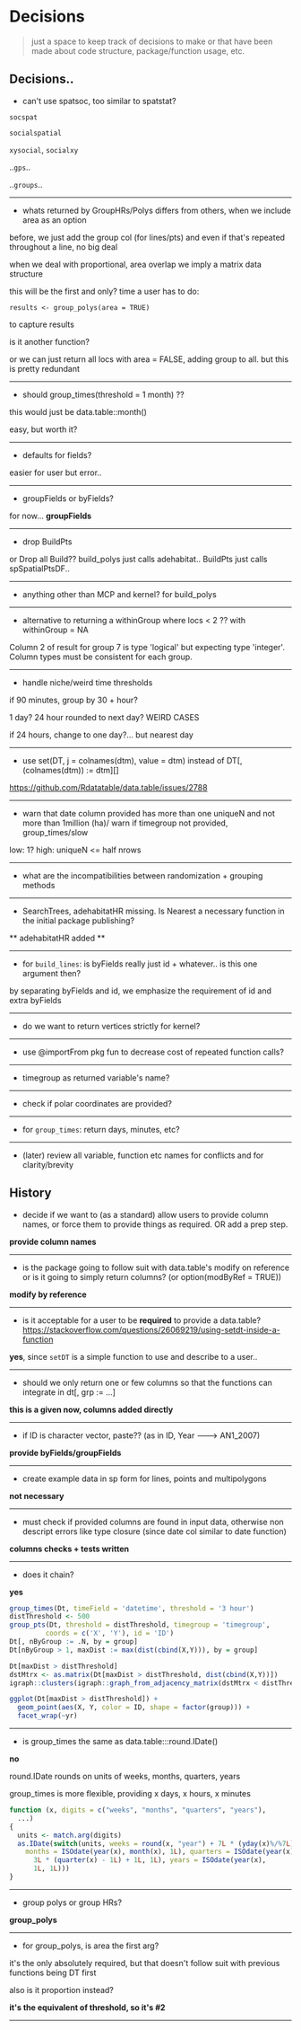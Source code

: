# Decisions

> just a space to keep track of decisions to make or that have been made about code structure, package/function usage, etc.

## Decisions..

* can't use spatsoc, too similar to spatstat?

`socspat`

`socialspatial`

`xysocial`, `socialxy`

..`gps`..

..`groups`..

----



* whats returned by GroupHRs/Polys differs from others, when we include area as an option

before, we just add the group col (for lines/pts) and even if that's repeated throughout a line, no big deal

when we deal with proportional, area overlap we imply a matrix data structure

this will be the first and only? time a user has to do:

`results <- group_polys(area = TRUE)`

to capture results

is it another function?

or we can just return all locs with area = FALSE, adding group to all. but this is pretty redundant

----

* should group_times(threshold = 1 month) ??

this would just be 
data.table::month()

easy, but worth it?


----

* defaults for fields? 

easier for user but error..


----

* groupFields or byFields?

for now...
**groupFields**


----


* drop BuildPts

or Drop all Build?? 
build_polys just calls adehabitat.. 
BuildPts just calls spSpatialPtsDF.. 


----

* anything other than MCP and kernel? for build_polys



----

* alternative to returning a withinGroup where locs < 2 ??
with withinGroup = NA

Column 2 of result for group 7 is type 'logical' but expecting type 'integer'. Column types must be consistent for each group.

----

* handle niche/weird time thresholds

if 90 minutes, group by 30 + hour?

1 day? 24 hour rounded to next day? WEIRD CASES

if 24 hours, change to one day?... but nearest day


----


* use set(DT, j = colnames(dtm), value = dtm) instead of DT[, (colnames(dtm)) := dtm][]

https://github.com/Rdatatable/data.table/issues/2788




----

* warn that date column provided has more than one uniqueN and not more than 1million (ha)/ warn if timegroup not provided, group_times/slow

low: 1?
high: uniqueN <= half nrows 

----

* what are the incompatibilities between randomization + grouping methods

----

* SearchTrees, adehabitatHR missing. Is Nearest a necessary function in the initial package publishing?

** adehabitatHR added **

----

* for `build_lines`: is byFields really just id + whatever.. is this one argument then?

by separating byFields and id, we emphasize the requirement of id and extra byFields 

----

* do we want to return vertices strictly for kernel?

----

* use @importFrom pkg fun to decrease cost of repeated function calls?

----

* timegroup as returned variable's name?

----

* check if polar coordinates are provided?

----

* for `group_times`: return days, minutes, etc?

----

* (later) review all variable, function etc names for conflicts and for clarity/brevity


## History

* decide if we want to (as a standard) allow users to provide column names, or force them to provide things as required. OR add a prep step.

**provide column names**

----

* is the package going to follow suit with data.table's modify on reference or is it going to simply return columns? (or option(modByRef = TRUE))

**modify by reference**

----

* is it acceptable for a user to be **required** to provide a data.table? https://stackoverflow.com/questions/26069219/using-setdt-inside-a-function

**yes**, since `setDT` is a simple function to use and describe to a user.. 

----

* should we only return one or few columns so that the functions can integrate in dt[, grp := ...]

**this is a given now, columns added directly**

----

* if ID is character vector, paste?? (as in ID, Year ---> AN1_2007)

**provide byFields/groupFields**

----

* create example data in sp form for lines, points and multipolygons

**not necessary**

----

* must check if provided columns are found in input data, otherwise non descript errors like type closure (since date col similar to date function)

**columns checks + tests written**


----

* does it chain?

**yes**

```r
group_times(Dt, timeField = 'datetime', threshold = '3 hour')
distThreshold <- 500
group_pts(Dt, threshold = distThreshold, timegroup = 'timegroup',
         coords = c('X', 'Y'), id = 'ID')
Dt[, nByGroup := .N, by = group]
Dt[nByGroup > 1, maxDist := max(dist(cbind(X,Y))), by = group]

Dt[maxDist > distThreshold]
dstMtrx <- as.matrix(Dt[maxDist > distThreshold, dist(cbind(X,Y))])
igraph::clusters(igraph::graph_from_adjacency_matrix(dstMtrx < distThreshold))$membership

ggplot(Dt[maxDist > distThreshold]) +
  geom_point(aes(X, Y, color = ID, shape = factor(group))) +
  facet_wrap(~yr)
```


----

* is group_times the same as data.table:::round.IDate()

**no**

round.IDate rounds on units of weeks, months, quarters, years

group_times is more flexible, providing x days, x hours, x minutes

```r
function (x, digits = c("weeks", "months", "quarters", "years"), 
  ...) 
{
  units <- match.arg(digits)
  as.IDate(switch(units, weeks = round(x, "year") + 7L * (yday(x)%/%7L), 
    months = ISOdate(year(x), month(x), 1L), quarters = ISOdate(year(x), 
      3L * (quarter(x) - 1L) + 1L, 1L), years = ISOdate(year(x), 
      1L, 1L)))
}
```

----

* group polys or group HRs?

**group_polys**

----

* for group_polys, is area the first arg?

it's the only absolutely required, but that doesn't follow suit with previous functions being DT first

also is it proportion instead?

**it's the equivalent of threshold, so it's #2**

----

